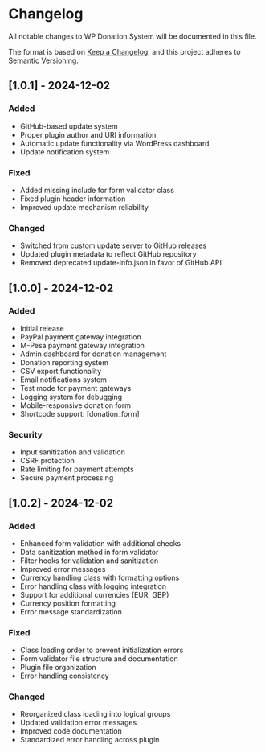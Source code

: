 # Changelog
All notable changes to WP Donation System will be documented in this file.

The format is based on [Keep a Changelog](https://keepachangelog.com/en/1.0.0/),
and this project adheres to [Semantic Versioning](https://semver.org/spec/v2.0.0.html).

## [1.0.1] - 2024-12-02
### Added
- GitHub-based update system
- Proper plugin author and URI information
- Automatic update functionality via WordPress dashboard
- Update notification system

### Fixed
- Added missing include for form validator class
- Fixed plugin header information
- Improved update mechanism reliability

### Changed
- Switched from custom update server to GitHub releases
- Updated plugin metadata to reflect GitHub repository
- Removed deprecated update-info.json in favor of GitHub API

## [1.0.0] - 2024-12-02
### Added
- Initial release
- PayPal payment gateway integration
- M-Pesa payment gateway integration
- Admin dashboard for donation management
- Donation reporting system
- CSV export functionality
- Email notifications system
- Test mode for payment gateways
- Logging system for debugging
- Mobile-responsive donation form
- Shortcode support: [donation_form]

### Security
- Input sanitization and validation
- CSRF protection
- Rate limiting for payment attempts
- Secure payment processing 

## [1.0.2] - 2024-12-02
### Added
- Enhanced form validation with additional checks
- Data sanitization method in form validator
- Filter hooks for validation and sanitization
- Improved error messages
- Currency handling class with formatting options
- Error handling class with logging integration
- Support for additional currencies (EUR, GBP)
- Currency position formatting
- Error message standardization

### Fixed
- Class loading order to prevent initialization errors
- Form validator file structure and documentation
- Plugin file organization
- Error handling consistency

### Changed
- Reorganized class loading into logical groups
- Updated validation error messages
- Improved code documentation
- Standardized error handling across plugin